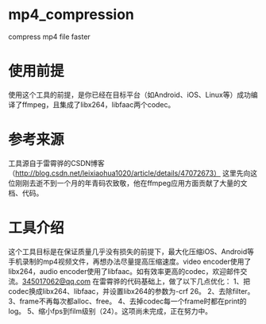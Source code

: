 # mp4_compression
compress mp4 file faster

# 使用前提
使用这个工具的前提，是你已经在目标平台（如Android、iOS、Linux等）成功编译了ffmpeg，且集成了libx264，libfaac两个codec。

# 参考来源
工具源自于雷霄骅的CSDN博客（http://blog.csdn.net/leixiaohua1020/article/details/47072673）
这里先向这位刚刚去逝不到一个月的年青码农致敬，他在ffmpeg应用方面贡献了大量的文档、代码。

# 工具介绍
这个工具目标是在保证质量几乎没有损失的前提下，最大化压缩iOS、Android等手机录制的mp4视频文件，再想办法尽量提高压缩速度。video encoder使用了libx264，audio encoder使用了libfaac。如有效率更高的codec，欢迎邮件交流。345017062@qq.com
在雷霄骅的代码基础上，做了以下几点优化：
1、把codec换成libx264、libfaac，并设置libx264的参数为-crf 26。
2、去除filter。
3、frame不再每次都alloc、free。
4、去掉codec每一个frame时都在print的log。
5、缩小fps到film级别（24）。这项尚未完成，正在努力中。
